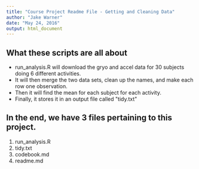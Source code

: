 ```yaml
---
title: "Course Project Readme File - Getting and Cleaning Data"
author: "Jake Warner"
date: "May 24, 2016"
output: html_document
---
```



## What these scripts are all about

* run_analysis.R will download the gryo and accel data for 30 subjects doing 6 different
activities.
* It will then merge the two data sets, clean up the names, and make each row one observation.
* Then it will find the mean for each subject for each activity.
* Finally, it stores it in an output file called "tidy.txt"

## In the end, we have 3 files pertaining to this project.
1. run_analysis.R
2. tidy.txt
3. codebook.md
4. readme.md
